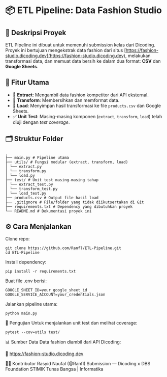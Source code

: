 # 📦 ETL Pipeline: Data Fashion Studio

## 📍 Deskripsi Proyek
ETL Pipeline ini dibuat untuk memenuhi submission kelas dari Dicoding. Proyek ini bertujuan mengekstrak data fashion dari situs [https://fashion-studio.dicoding.dev](https://fashion-studio.dicoding.dev), melakukan transformasi data, dan memuat data bersih ke dalam dua format: **CSV** dan **Google Sheets**.

## 🧪 Fitur Utama
- 🔄 **Extract**: Mengambil data fashion kompetitor dari API eksternal.
- 🧹 **Transform**: Membersihkan dan memformat data.
- 💾 **Load**: Menyimpan hasil transformasi ke file `products.csv` dan Google Sheets.
- ✅ **Unit Test**: Masing-masing komponen (`extract`, `transform`, `load`) telah diuji dengan *test coverage*.

## 🗂️ Struktur Folder
```
.
├── main.py # Pipeline utama
├── utils/ # Fungsi modular (extract, transform, load)
│ └── extract.py
│ └── transform.py
│ └── load.py
├── test/ # Unit test masing-masing tahap
│ └── extract_test.py
│ └── transform_test.py
│ └── load_test.py
├── products.csv # Output file hasil load
├── .gitignore # File/folder yang tidak diikutsertakan di Git
├── requirements.txt # Dependency yang dibutuhkan proyek
└── README.md # Dokumentasi proyek ini
```


## ⚙️ Cara Menjalankan

Clone repo:
```
git clone https://github.com/Ranfl/ETL-Pipeline.git
cd ETL-Pipeline
```

Install dependency:
```
pip install -r requirements.txt
```

Buat file .env berisi:
```
GOOGLE_SHEET_ID=your_google_sheet_id
GOOGLE_SERVICE_ACCOUNT=your_credentials.json
```

Jalankan pipeline utama:
```
python main.py
```

🧪 Pengujian
Untuk menjalankan unit test dan melihat coverage:
```
pytest --cov=utils test/
```


📊 Sumber Data
Data fashion diambil dari API Dicoding:

🔗 https://fashion-studio.dicoding.dev

🧑‍💻 Kontributor
Rasyid Naufal (@Ranfl)
Submission — Dicoding x DBS Foundation
STIMIK Tunas Bangsa | Informatika
